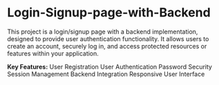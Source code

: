 # Login-Signup-page-with-Backend
This project is a login/signup page with a backend implementation, designed to provide user authentication functionality. It allows users to create an account, securely log in, and access protected resources or features within your application.

**Key Features:**
User Registration
User Authentication
Password Security
Session Management
Backend Integration
Responsive User Interface
